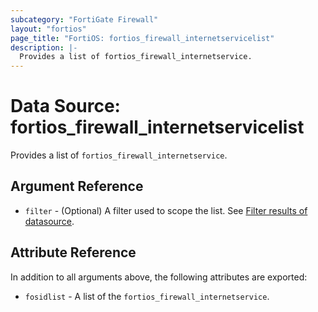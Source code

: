 ```yaml
---
subcategory: "FortiGate Firewall"
layout: "fortios"
page_title: "FortiOS: fortios_firewall_internetservicelist"
description: |-
  Provides a list of fortios_firewall_internetservice.
---
```


# Data Source: fortios_firewall_internetservicelist
Provides a list of `fortios_firewall_internetservice`.

## Argument Reference

* `filter` - (Optional) A filter used to scope the list. See [Filter results of datasource](https://registry.terraform.io/providers/fortinetdev/fortios/latest/docs/guides/fgt_filter).

## Attribute Reference

In addition to all arguments above, the following attributes are exported:

* `fosidlist` -  A list of the `fortios_firewall_internetservice`.
